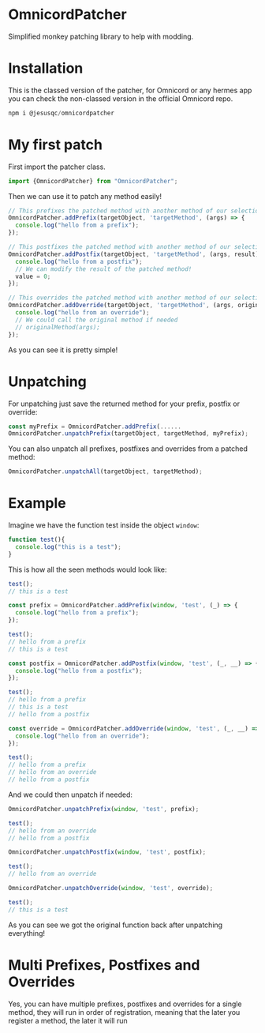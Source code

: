 # OmnicordPatcher
Simplified monkey patching library to help with modding.

# Installation
This is the classed version of the patcher, for Omnicord or any hermes app you can check the non-classed version in the official Omnicord repo.
```js
npm i @jesusqc/omnicordpatcher
```

# My first patch

First import the patcher class. 
```js
import {OmnicordPatcher} from "OmnicordPatcher";
```
Then we can use it to patch any method easily!
```js
// This prefixes the patched method with another method of our selection
OmnicordPatcher.addPrefix(targetObject, 'targetMethod', (args) => {
  console.log("hello from a prefix");
});

// This postfixes the patched method with another method of our selection
OmnicordPatcher.addPostfix(targetObject, 'targetMethod', (args, result) => {
  console.log("hello from a postfix");
  // We can modify the result of the patched method!
  value = 0;
});

// This overrides the patched method with another method of our selection
OmnicordPatcher.addOverride(targetObject, 'targetMethod', (args, originalMethod) => {
  console.log("hello from an override");
  // We could call the original method if needed
  // originalMethod(args);
});
```

As you can see it is pretty simple!

# Unpatching
For unpatching just save the returned method for your prefix, postfix or override:
```js
const myPrefix = OmnicordPatcher.addPrefix(......
OmnicordPatcher.unpatchPrefix(targetObject, targetMethod, myPrefix);
```

You can also unpatch all prefixes, postfixes and overrides from a patched method:
```js
OmnicordPatcher.unpatchAll(targetObject, targetMethod);
```

# Example
Imagine we have the function test inside the object `window`:
```js
function test(){
  console.log("this is a test");
}
```

This is how all the seen methods would look like:

```js
test();
// this is a test

const prefix = OmnicordPatcher.addPrefix(window, 'test', (_) => {
  console.log("hello from a prefix");
});

test();
// hello from a prefix
// this is a test

const postfix = OmnicordPatcher.addPostfix(window, 'test', (_, __) => {
  console.log("hello from a postfix");
});

test();
// hello from a prefix
// this is a test
// hello from a postfix

const override = OmnicordPatcher.addOverride(window, 'test', (_, __) => {
  console.log("hello from an override");
});

test();
// hello from a prefix
// hello from an override
// hello from a postfix
```

And we could then unpatch if needed:

```js
OmnicordPatcher.unpatchPrefix(window, 'test', prefix);

test();
// hello from an override
// hello from a postfix

OmnicordPatcher.unpatchPostfix(window, 'test', postfix);

test();
// hello from an override

OmnicordPatcher.unpatchOverride(window, 'test', override);

test();
// this is a test
```

As you can see we got the original function back after unpatching everything!

# Multi Prefixes, Postfixes and Overrides
Yes, you can have multiple prefixes, postfixes and overrides for a single method, they will run in order of registration, meaning that the later you register a method, the later it will run
